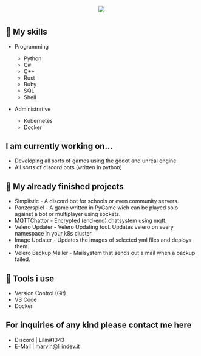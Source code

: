 <p align="center">
  <img src="https://media4.giphy.com/media/0l19o4d8MLvDDXi1SV/giphy.gif">
</p>
<h1></h1>


## 💪 My skills
- Programming<br>
  - Python<br>
  - C#<br>
  - C++<br>
  - Rust<br>
  - Ruby<br>
  - SQL<br>
  - Shell<br>

- Administrative<br>
  - Kubernetes<br>
  - Docker<br>

## I am currently working on...

- Developing all sorts of games using the godot and unreal engine.
- All sorts of discord bots (written in python)

## 🤖 My already finished projects

- Simplistic - A discord bot for schools or even community servers.
- Panzerspiel - A game written in PyGame wich can be played solo against a bot or multiplayer using sockets.
- MQTTChattor - Encrypted (end-end) chatsystem using mqtt.
- Velero Updater - Velero Updating tool. Updates velero on every namespace in your k8s cluster.
- Image Updater - Updates the images of selected yml files and deploys them.
- Velero Backup Mailer - Mailsystem that sends out a mail when a backup failed.

## 🔧 Tools i use
- Version Control (Git)
- VS Code
- Docker

## For inquiries of any kind please contact me here
- Discord | Lilin#1343
- E-Mail | marvin@lilindev.it

